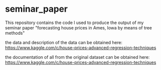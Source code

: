# seminar_paper
This repository contains the code I used to produce the output of my seminar paper "forecasting house prices in Ames, Iowa by means of tree methods"


the data and description of the data can be obtained here:
https://www.kaggle.com/c/house-prices-advanced-regression-techniques

the documentation of all from the original dataset can be obtained here:
https://www.kaggle.com/c/house-prices-advanced-regression-techniques
